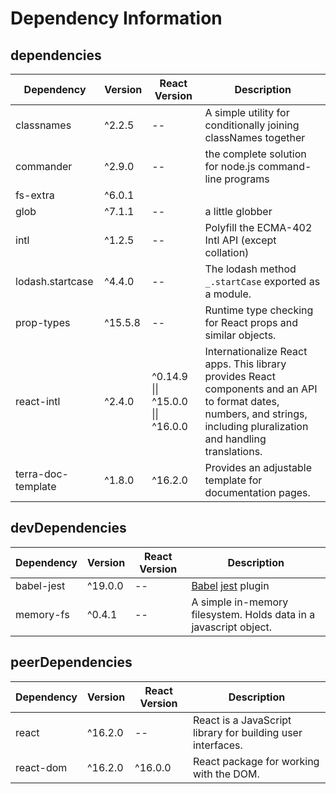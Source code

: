 # Dependency Information

## dependencies
| Dependency | Version | React Version | Description |
|-|-|-|-|
| classnames | ^2.2.5 | -- | A simple utility for conditionally joining classNames together |
| commander | ^2.9.0 | -- | the complete solution for node.js command-line programs |
| fs-extra | ^6.0.1 | | |
| glob | ^7.1.1 | -- | a little globber |
| intl | ^1.2.5 | -- | Polyfill the ECMA-402 Intl API (except collation) |
| lodash.startcase | ^4.4.0 | -- | The lodash method `_.startCase` exported as a module. |
| prop-types | ^15.5.8 | -- | Runtime type checking for React props and similar objects. |
| react-intl | ^2.4.0 | ^0.14.9 \|\| ^15.0.0 \|\| ^16.0.0 | Internationalize React apps. This library provides React components and an API to format dates, numbers, and strings, including pluralization and handling translations. |
| terra-doc-template | ^1.8.0 | ^16.2.0 | Provides an adjustable template for documentation pages. |

## devDependencies
| Dependency | Version | React Version | Description |
|-|-|-|-|
| babel-jest | ^19.0.0 | -- | [Babel](https://github.com/babel/babel) [jest](https://github.com/facebook/jest) plugin |
| memory-fs | ^0.4.1 | -- | A simple in-memory filesystem. Holds data in a javascript object. |

## peerDependencies
| Dependency | Version | React Version | Description |
|-|-|-|-|
| react | ^16.2.0 | -- | React is a JavaScript library for building user interfaces. |
| react-dom | ^16.2.0 | ^16.0.0 | React package for working with the DOM. |
